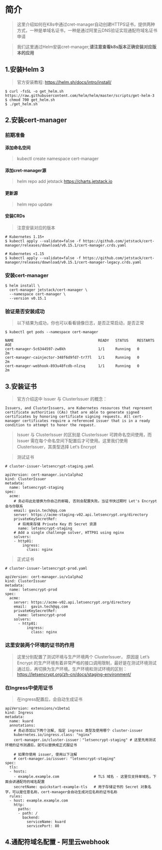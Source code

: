 # 简介
> 这里介绍如何在K8s中通过cret-manager自动创建HTTPS证书，提供两种方式，一种是单域名证书，一种是通过阿里云DNS验证实现通配符域名证书申请

> 我们这里通过Helm安装cret-manager,**请注意查看k8s版本正确安装对应版本的应用**

## 1.安装Helm 3
> 官方安装教程: https://helm.sh/docs/intro/install/

```
$ curl -fsSL -o get_helm.sh https://raw.githubusercontent.com/helm/helm/master/scripts/get-helm-3
$ chmod 700 get_helm.sh
$ ./get_helm.sh
```

## 2.安装cert-manager
### 前期准备
#### 添加命名空间
> kubectl create namespace cert-manager

#### 添加cret-manager源
> helm repo add jetstack https://charts.jetstack.io

#### 更新源
> helm repo update

#### 安装CRDs
> 注意安装对应的版本
```
# Kubernetes 1.15+
$ kubectl apply --validate=false -f https://github.com/jetstack/cert-manager/releases/download/v0.15.1/cert-manager.crds.yaml

# Kubernetes <1.15
$ kubectl apply --validate=false -f https://github.com/jetstack/cert-manager/releases/download/v0.15.1/cert-manager-legacy.crds.yaml
```

### 安装cert-manager
```
$ helm install \
  cert-manager jetstack/cert-manager \
  --namespace cert-manager \
  --version v0.15.1
```

### 验证是否安装成功
> 以下结果为成功，你也可以看看镜像日志，是否正常启动，是否正常
```
$ kubectl get pods --namespace cert-manager

NAME                                       READY   STATUS    RESTARTS   AGE
cert-manager-5c6344597-zw8kh               1/1     Running   0          2m
cert-manager-cainjector-348f6d9fd7-tr77l   1/1     Running   0          2m
cert-manager-webhook-893u48fcdb-nlzsq      1/1     Running   0          2m
```

## 3.安装证书
> 官方介绍这中 Issuer 与 ClusterIssuer 的概念：

```
Issuers, and ClusterIssuers, are Kubernetes resources that represent certificate authorities (CAs) that are able to generate signed certificates by honoring certificate signing requests. All cert-manager certificates require a referenced issuer that is in a ready condition to attempt to honor the request.
```

> Issuer 与 ClusterIssuer 的区别是 ClusterIssuer 可跨命名空间使用，而 Issuer 需在每个命名空间下配置后才可使用。这里我们使用 ClusterIssuer，其类型选择 Let‘s Encrypt

> 测试证书
```
# cluster-issuer-letsencrypt-staging.yaml

apiVersion: cert-manager.io/v1alpha2
kind: ClusterIssuer
metadata:
  name: letsencrypt-staging
spec:
  acme:
    # 务必将此处替换为你自己的邮箱, 否则会配置失败。当证书快过期时 Let's Encrypt 会与你联系
    email: gavin.tech@qq.com
    server: https://acme-staging-v02.api.letsencrypt.org/directory
    privateKeySecretRef:
      # 将用来存储 Private Key 的 Secret 资源
      name: letsencrypt-staging
    # Add a single challenge solver, HTTP01 using nginx
    solvers:
    - http01:
        ingress:
          class: nginx
```

> 正式证书
```
# cluster-issuer-letsencrypt-prod.yaml

apiVersion: cert-manager.io/v1alpha2
kind: ClusterIssuer
metadata:
  name: letsencrypt-prod
spec:
  acme:
    server: https://acme-v02.api.letsencrypt.org/directory
    email:  gavin.tech@qq.com
    privateKeySecretRef:
      name: letsencrypt-prod
    solvers:
      - http01:
          ingress:
            class: nginx
```

### 这里安装两个环境的证书的作用
> 这里分别配置了测试环境与生产环境两个 ClusterIssuer， 原因是 Let’s Encrypt 的生产环境有着非常严格的接口调用限制，最好是在测试环境测试通过后，再切换为生产环境。生产环境和测试环境的区别：https://letsencrypt.org/zh-cn/docs/staging-environment/

### 在Ingress中使用证书
> 在ingress配置后，会自动生成证书

```
apiVersion: extensions/v1beta1
kind: Ingress
metadata:
  name: kuard
  annotations:
    # 务必添加以下两个注解, 指定 ingress 类型及使用哪个 cluster-issuer
    kubernetes.io/ingress.class: "nginx"
    cert-manager.io/cluster-issuer："letsencrypt-staging" # 这里先用测试环境的证书测通后，就可以替换成正式服证书

    # 如果你使用 issuer, 使用以下注解 
    # cert-manager.io/issuer: "letsencrypt-staging"
spec:
  tls:
  - hosts:
    - example.example.com                # TLS 域名 - 这里仅支持单域名，下面会讲通配符的域名配置
    secretName: quickstart-example-tls   # 用于存储证书的 Secret 对象名字，可以是任意名称，cert-manager会自动生成对应名称的证书名称
  rules:
  - host: example.example.com
    http:
      paths:
      - path: /
        backend:
          serviceName: kuard
          servicePort: 80
```

## 4.通配符域名配置 - 阿里云webhook

